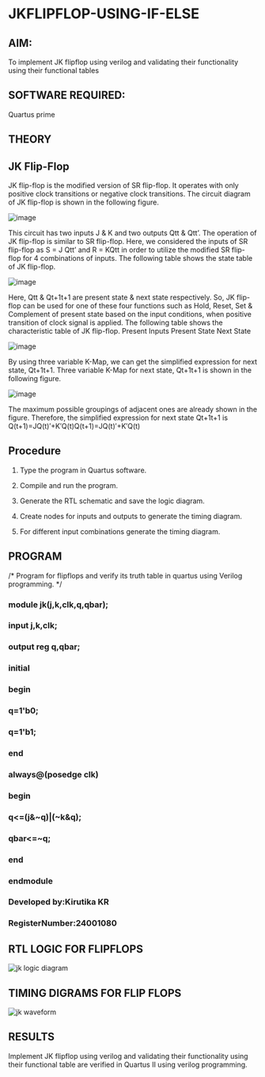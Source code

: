# JKFLIPFLOP-USING-IF-ELSE

## **AIM:** 

To implement  JK flipflop using verilog and validating their functionality using their functional tables

## **SOFTWARE REQUIRED:**

Quartus prime

## **THEORY**

## **JK Flip-Flop**

JK flip-flop is the modified version of SR flip-flop. It operates with only positive clock transitions or negative clock transitions. The circuit diagram of JK flip-flop is shown in the following figure.

![image](https://github.com/naavaneetha/JKFLIPFLOP-USING-IF-ELSE/assets/154305477/a649c30b-232b-4558-b188-fd6c09845180)


This circuit has two inputs J & K and two outputs Qtt & Qtt’. The operation of JK flip-flop is similar to SR flip-flop. Here, we considered the inputs of SR flip-flop as S = J Qtt’ and R = KQtt in order to utilize the modified SR flip-flop for 4 combinations of inputs. The following table shows the state table of JK flip-flop.

![image](https://github.com/naavaneetha/JKFLIPFLOP-USING-IF-ELSE/assets/154305477/c4360742-e8a8-4937-b089-c46c0433f9a3)

 
Here, Qtt & Qt+1t+1 are present state & next state respectively. So, JK flip-flop can be used for one of these four functions such as Hold, Reset, Set & Complement of present state based on the input conditions, when positive transition of clock signal is applied. The following table shows the characteristic table of JK flip-flop. Present Inputs Present State Next State
 
![image](https://github.com/naavaneetha/JKFLIPFLOP-USING-IF-ELSE/assets/154305477/6c275261-a6d5-4c37-a3a7-1e88ca11c4cd)

By using three variable K-Map, we can get the simplified expression for next state, Qt+1t+1. Three variable K-Map for next state, Qt+1t+1 is shown in the following figure.
 
![image](https://github.com/naavaneetha/JKFLIPFLOP-USING-IF-ELSE/assets/154305477/5174f41b-0ce0-4329-a372-6d1943ea6673)

The maximum possible groupings of adjacent ones are already shown in the figure. Therefore, the simplified expression for next state Qt+1t+1 is Q(t+1)=JQ(t)′+K′Q(t)Q(t+1)=JQ(t)′+K′Q(t)

## **Procedure**


1.	Type the program in Quartus software.

2.	Compile and run the program.

3.	Generate the RTL schematic and save the logic diagram.

4.	Create nodes for inputs and outputs to generate the timing diagram.

5.	For different input combinations generate the timing diagram.


## **PROGRAM**

/* Program for flipflops and verify its truth table in quartus using Verilog programming. 
*/
### module jk(j,k,clk,q,qbar);
### input j,k,clk;
### output reg q,qbar;
### initial 
### begin
### q=1'b0;
### q=1'b1;
### end
### always@(posedge clk)
### begin
### q<=(j&~q)|(~k&q);
### qbar<=~q;
### end
### endmodule
 ### Developed by:Kirutika KR 
 ### RegisterNumber:24001080
## **RTL LOGIC FOR FLIPFLOPS**
![jk logic diagram](https://github.com/user-attachments/assets/7573a686-6e7b-4ae7-b152-8dca49722389)

## **TIMING DIGRAMS FOR FLIP FLOPS**
![jk waveform](https://github.com/user-attachments/assets/aa770f8e-82cc-4e7e-9932-4fe057a53691)


## **RESULTS**
Implement  JK flipflop using verilog and validating their functionality using their functional table are verified in Quartus II using verilog programming.
